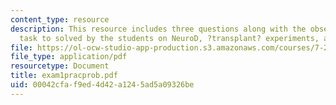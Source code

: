 ```yaml
---
content_type: resource
description: This resource includes three questions along with the observations and
  task to solved by the students on NeuroD, ?transplant? experiments, and delta protein.
file: https://ol-ocw-studio-app-production.s3.amazonaws.com/courses/7-22-developmental-biology-fall-2005/00042cfaf9ed4d42a1245ad5a09326be_exam1pracprob.pdf
file_type: application/pdf
resourcetype: Document
title: exam1pracprob.pdf
uid: 00042cfa-f9ed-4d42-a124-5ad5a09326be
---
```

